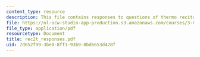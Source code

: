 ```yaml
---
content_type: resource
description: This file contains responses to questions of thermo recitation 2.
file: https://ol-ocw-studio-app-production.s3.amazonaws.com/courses/3-012-fundamentals-of-materials-science-fall-2005/7d652f993be08ff193b98bd6653d428f_rec2t_responses.pdf
file_type: application/pdf
resourcetype: Document
title: rec2t_responses.pdf
uid: 7d652f99-3be0-8ff1-93b9-8bd6653d428f
---
```

